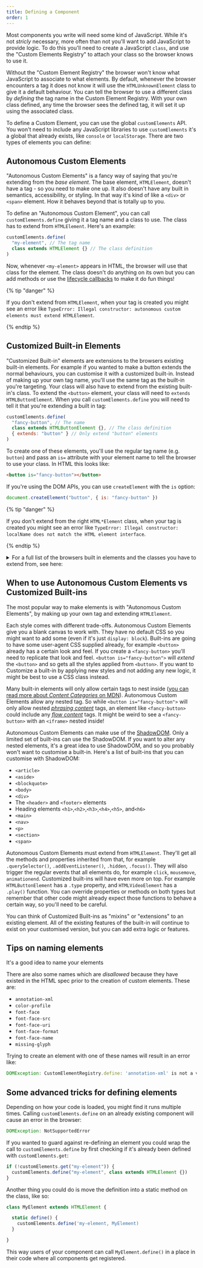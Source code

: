 ```yaml
---
title: Defining a Component
order: 1
---
```


Most components you write will need some kind of JavaScript. While it's not _stricly_ necessary, more often than not
you'll want to add JavaScript to provide logic. To do this you'll need to create a JavaScript `class`, and use the
"Custom Elements Registry" to attach your class so the browser knows to use it.

Without the "Custom Element Registry" the browser won't know what JavaScript to associate to what elements. By default,
whenever the browser encounters a tag it does not know it will use the `HTMLUnknownElement` class to give it a default
behaviour. You can tell the browser to use a different class by _defining_ the tag name in the Custom Element Registry.
With your own class defined, any time the browser sees the defined tag, it will set it up using the associated class.

To define a Custom Element, you can use the global `customElements` API. You won't need to include any JavaScript
libraries to use `customElements` it's a global that already exists, like `console` or `localStorage`. There are two
types of elements you can define:

## Autonomous Custom Elements

"Autonomous Custom Elements" is a fancy way of saying that you're extending from the _base element_. The base element,
`HTMLElement`, doesn't have a tag - so you need to make one up. It also doesn't have any built in semantics,
accessibility, or styling. In that way it's kind of like a `<div>` or `<span>` element. How it behaves beyond that is
totally up to you.

To define an "Autonomous Custom Element", you can call `customElements.define` giving it a tag name and a class to use.
The class has to extend from `HTMLElement`. Here's an example:

```js
customElements.define(
  "my-element", // The tag name
  class extends HTMLElement {} // The class definition
)
```

Now, whenever `<my-element>` appears in HTML, the browser will use that class for the element. The class doesn't do
anything on its own but you can add methods or use the [lifecycle callbacks][lifecycle] to make it do fun things!

{% tip "danger" %}

If you don't extend from `HTMLElement`, when your tag is created you might see an error like
`TypeError: Illegal constructor: autonomous custom elements must extend HTMLElement`.

{% endtip %}

[lifecycle]: /learn/components/lifecycle-reference

## Customized Built-in Elements

"Customized Built-in" elements are extensions to the browsers existing built-in elements. For example if you wanted to
make a button extends the normal behaviours, you can customise it with a customized built-in. Instead of making up your
own tag name, you'll use the same tag as the built-in you're targeting. Your class will also have to extend from the
existing built-in's class. To extend the `<button>` element, your class will need to `extends HTMLButtonElement`. When
you call `customElements.define` you will need to tell it that you're extending a built in tag:

```js
customElements.define(
  "fancy-button", // The name
  class extends HTMLButtonElement {}, // The class definition
  { extends: "button" } // Only extend "button" elements
)
```

To create one of these elements, you'll use the regular tag name (e.g. `button`) and pass an `is=` attribute with your
element name to tell the browser to use your class. In HTML this looks like:

```html
<button is="fancy-button"></button>
```

If you're using the DOM APIs, you can use `createElement` with the `is` option:

```js
document.createElement("button", { is: "fancy-button" })
```

{% tip "danger" %}

If you don't extend from the right `HTML*Element` class, when your tag is created you might see an error like
`TypeError: Illegal constructor: localName does not match the HTML element interface`.

{% endtip %}

<details>
  <summary>
    For a full list of the browsers built in elements and the classes you have to extend from, see here:
  </summary>

| Element      | Tag Name       | Class to extend from                                                                                |
| :----------- | :------------- | :-------------------------------------------------------------------------------------------------- |
| Anchor       | `<a>`          | [HTMLAnchorElement](https://developer.mozilla.org/en-US/docs/Web/API/HTMLAnchorElement)             |
| Area         | `<area>`       | [HTMLAreaElement](https://developer.mozilla.org/en-US/docs/Web/API/HTMLAreaElement)                 |
| Audio        | `<audio>`      | [HTMLAudioElement](https://developer.mozilla.org/en-US/docs/Web/API/HTMLAudioElement)               |
| Base         | `<base>`       | [HTMLBaseElement](https://developer.mozilla.org/en-US/docs/Web/API/HTMLBaseElement)                 |
| BlockQuote   | `<blockquote>` | [HTMLQuoteElement](https://developer.mozilla.org/en-US/docs/Web/API/HTMLQuoteElement)               |
| Body         | `<body>`       | [HTMLBodyElement](https://developer.mozilla.org/en-US/docs/Web/API/HTMLBodyElement)                 |
| BR           | `<br>`         | [HTMLBRElement](https://developer.mozilla.org/en-US/docs/Web/API/HTMLBRElement)                     |
| Button       | `<button>`     | [HTMLButtonElement](https://developer.mozilla.org/en-US/docs/Web/API/HTMLButtonElement)             |
| Canvas       | `<canvas>`     | [HTMLCanvasElement](https://developer.mozilla.org/en-US/docs/Web/API/HTMLCanvasElement)             |
| Data         | `<data>`       | [HTMLDataElement](https://developer.mozilla.org/en-US/docs/Web/API/HTMLDataElement)                 |
| DataList     | `<datalist>`   | [HTMLDataListElement](https://developer.mozilla.org/en-US/docs/Web/API/HTMLDataListElement)         |
| Del          | `<del>`        | [HTMLModElement](https://developer.mozilla.org/en-US/docs/Web/API/HTMLModElement)                   |
| Details      | `<details>`    | [HTMLDetailsElement](https://developer.mozilla.org/en-US/docs/Web/API/HTMLDetailsElement)           |
| Dialog       | `<dialog>`     | [HTMLDialogElement](https://developer.mozilla.org/en-US/docs/Web/API/HTMLDialogElement)             |
| Div          | `<div>`        | [HTMLDivElement](https://developer.mozilla.org/en-US/docs/Web/API/HTMLDivElement)                   |
| DList        | `<dl>`         | [HTMLDListElement](https://developer.mozilla.org/en-US/docs/Web/API/HTMLDListElement)               |
| Embed        | `<embed>`      | [HTMLEmbedElement](https://developer.mozilla.org/en-US/docs/Web/API/HTMLEmbedElement)               |
| FieldSet     | `<fieldset>`   | [HTMLFieldSetElement](https://developer.mozilla.org/en-US/docs/Web/API/HTMLFieldSetElement)         |
| Form         | `<form>`       | [HTMLFormElement](https://developer.mozilla.org/en-US/docs/Web/API/HTMLFormElement)                 |
| H1           | `<h1>`         | [HTMLHeadingElement](https://developer.mozilla.org/en-US/docs/Web/API/HTMLHeadingElement)           |
| H2           | `<h2>`         | [HTMLHeadingElement](https://developer.mozilla.org/en-US/docs/Web/API/HTMLHeadingElement)           |
| H3           | `<h3>`         | [HTMLHeadingElement](https://developer.mozilla.org/en-US/docs/Web/API/HTMLHeadingElement)           |
| H4           | `<h4>`         | [HTMLHeadingElement](https://developer.mozilla.org/en-US/docs/Web/API/HTMLHeadingElement)           |
| H5           | `<h5>`         | [HTMLHeadingElement](https://developer.mozilla.org/en-US/docs/Web/API/HTMLHeadingElement)           |
| H6           | `<h6>`         | [HTMLHeadingElement](https://developer.mozilla.org/en-US/docs/Web/API/HTMLHeadingElement)           |
| HR           | `<hr>`         | [HTMLHRElement](https://developer.mozilla.org/en-US/docs/Web/API/HTMLHRElement)                     |
| Head         | `<head>`       | [HTMLHeadElement](https://developer.mozilla.org/en-US/docs/Web/API/HTMLHeadElement)                 |
| Html         | `<html>`       | [HTMLHtmlElement](https://developer.mozilla.org/en-US/docs/Web/API/HTMLHtmlElement)                 |
| IFrame       | `<iframe>`     | [HTMLIFrameElement](https://developer.mozilla.org/en-US/docs/Web/API/HTMLIFrameElement)             |
| Image        | `<img>`        | [HTMLImageElement](https://developer.mozilla.org/en-US/docs/Web/API/HTMLImageElement)               |
| Ins          | `<ins>`        | [HTMLModElement](https://developer.mozilla.org/en-US/docs/Web/API/HTMLModElement)                   |
| Input        | `<input>`      | [HTMLInputElement](https://developer.mozilla.org/en-US/docs/Web/API/HTMLInputElement)               |
| Label        | `<label>`      | [HTMLLabelElement](https://developer.mozilla.org/en-US/docs/Web/API/HTMLLabelElement)               |
| Legend       | `<legend>`     | [HTMLLegendElement](https://developer.mozilla.org/en-US/docs/Web/API/HTMLLegendElement)             |
| LI           | `<li>`         | [HTMLLIElement](https://developer.mozilla.org/en-US/docs/Web/API/HTMLLIElement)                     |
| Link         | `<link>`       | [HTMLLinkElement](https://developer.mozilla.org/en-US/docs/Web/API/HTMLLinkElement)                 |
| Map          | `<map>`        | [HTMLMapElement](https://developer.mozilla.org/en-US/docs/Web/API/HTMLMapElement)                   |
| Menu         | `<menu>`       | [HTMLMenuElement](https://developer.mozilla.org/en-US/docs/Web/API/HTMLMenuElement)                 |
| Meta         | `<meta>`       | [HTMLMetaElement](https://developer.mozilla.org/en-US/docs/Web/API/HTMLMetaElement)                 |
| Meter        | `<meter>`      | [HTMLMeterElement](https://developer.mozilla.org/en-US/docs/Web/API/HTMLMeterElement)               |
| Object       | `<object>`     | [HTMLObjectElement](https://developer.mozilla.org/en-US/docs/Web/API/HTMLObjectElement)             |
| OList        | `<ol>`         | [HTMLOListElement](https://developer.mozilla.org/en-US/docs/Web/API/HTMLOListElement)               |
| OptGroup     | `<optgroup>`   | [HTMLOptGroupElement](https://developer.mozilla.org/en-US/docs/Web/API/HTMLOptGroupElement)         |
| Option       | `<option>`     | [HTMLOptionElement](https://developer.mozilla.org/en-US/docs/Web/API/HTMLOptionElement)             |
| Output       | `<output>`     | [HTMLOutputElement](https://developer.mozilla.org/en-US/docs/Web/API/HTMLOutputElement)             |
| Paragraph    | `<p>`          | [HTMLParagraphElement](https://developer.mozilla.org/en-US/docs/Web/API/HTMLParagraphElement)       |
| Picture      | `<picture>`    | [HTMLPictureElement](https://developer.mozilla.org/en-US/docs/Web/API/HTMLPictureElement)           |
| Pre          | `<pre>`        | [HTMLPreElement](https://developer.mozilla.org/en-US/docs/Web/API/HTMLPreElement)                   |
| Progress     | `<progress>`   | [HTMLProgressElement](https://developer.mozilla.org/en-US/docs/Web/API/HTMLProgressElement)         |
| Quote        | `<q>`          | [HTMLQuoteElement](https://developer.mozilla.org/en-US/docs/Web/API/HTMLQuoteElement)               |
| Script       | `<script>`     | [HTMLScriptElement](https://developer.mozilla.org/en-US/docs/Web/API/HTMLScriptElement)             |
| Select       | `<select>`     | [HTMLSelectElement](https://developer.mozilla.org/en-US/docs/Web/API/HTMLSelectElement)             |
| Slot         | `<slot>`       | [HTMLSlotElement](https://developer.mozilla.org/en-US/docs/Web/API/HTMLSlotElement)                 |
| Source       | `<source>`     | [HTMLSourceElement](https://developer.mozilla.org/en-US/docs/Web/API/HTMLSourceElement)             |
| Span         | `<span>`       | [HTMLSpanElement](https://developer.mozilla.org/en-US/docs/Web/API/HTMLSpanElement)                 |
| Style        | `<style>`      | [HTMLStyleElement](https://developer.mozilla.org/en-US/docs/Web/API/HTMLStyleElement)               |
| TableCaption | `<caption>`    | [HTMLTableCaptionElement](https://developer.mozilla.org/en-US/docs/Web/API/HTMLTableCaptionElement) |
| TableCell    | `<td>`         | [HTMLTableCellElement](https://developer.mozilla.org/en-US/docs/Web/API/HTMLTableCellElement)       |
| Table        | `<table>`      | [HTMLTableElement](https://developer.mozilla.org/en-US/docs/Web/API/HTMLTableElement)               |
| TableRow     | `<tr>`         | [HTMLTableRowElement](https://developer.mozilla.org/en-US/docs/Web/API/HTMLTableRowElement)         |
| TBody        | `<tbody>`      | [HTMLTableSectionElement](https://developer.mozilla.org/en-US/docs/Web/API/HTMLTableSectionElement) |
| Template     | `<template>`   | [HTMLTemplateElement](https://developer.mozilla.org/en-US/docs/Web/API/HTMLTemplateElement)         |
| TextArea     | `<textarea>`   | [HTMLTextAreaElement](https://developer.mozilla.org/en-US/docs/Web/API/HTMLTextAreaElement)         |
| Time         | `<time>`       | [HTMLTimeElement](https://developer.mozilla.org/en-US/docs/Web/API/HTMLTimeElement)                 |
| Title        | `<title>`      | [HTMLTitleElement](https://developer.mozilla.org/en-US/docs/Web/API/HTMLTitleElement)               |
| Track        | `<track>`      | [HTMLTrackElement](https://developer.mozilla.org/en-US/docs/Web/API/HTMLTrackElement)               |
| UList        | `<ul>`         | [HTMLUListElement](https://developer.mozilla.org/en-US/docs/Web/API/HTMLUListElement)               |
| Video        | `<video>`      | [HTMLVideoElement](https://developer.mozilla.org/en-US/docs/Web/API/HTMLVideoElement)               |

</details>

## When to use Autonomous Custom Elements vs Customized Built-ins

The most popular way to make elements is with "Autonomous Custom Elements", by making up your own tag and extending
`HTMLElement`.

Each style comes with different trade-offs. Autonomous Custom Elements give you a blank canvas to work with. They have
no default CSS so you might want to add some (even if it's just `display: block`). Built-ins are going to have some
user-agent CSS supplied already, for example `<button>` already has a certain look and feel. If you create a
`<fancy-button>` you'll need to replicate that look and feel. `<button is="fancy-button">` will _extend_ the `<button>`
and so gets all the styles applied from `<button>`. If you want to Customize a built-in by applying new styles and not
adding any new logic, it might be best to use a CSS class instead.

Many built-in elements will only allow certain tags to nest inside ([you can read more about _Content Categories_ on
MDN][content-categories]). Autonomous Custom Elements allow any nested tag. So while `<button is="fancy-button">` will
only allow nested _[phrasing content][phrasing-content]_ tags, an element like `<fancy-button>` could include any _[flow
content][flow-content]_ tags. It might be weird to see a `<fancy-button>` with an `<iframe>` nested inside!

[content-categories]: https://developer.mozilla.org/en-US/docs/Web/HTML/Content_categories
[phrasing-content]: https://developer.mozilla.org/en-US/docs/Web/HTML/Content_categories#phrasing_content
[flow-content]: https://developer.mozilla.org/en-US/docs/Web/HTML/Content_categories#flow_content

Autonomous Custom Elements can make use of the [ShadowDOM][shadowdom]. Only a limited set of built-ins can use the
ShadowDOM. If you want to alter any nested elements, it's a great idea to use ShadowDOM, and so you probably won't want
to customise a built-in. Here's a list of built-ins that you can customise with ShadowDOM:

- `<article>`
- `<aside>`
- `<blockquote>`
- `<body>`
- `<div>`
- The `<header>` and `<footer>` elements
- Heading elements `<h1>`,`<h2>`,`<h3>`,`<h4>`,`<h5>`, and`<h6>`
- `<main>`
- `<nav>`
- `<p>`
- `<section>`
- `<span>`

[shadowdom]: /learn/components/shadowdom

Autonomous Custom Elements must extend from `HTMLElement`. They'll get all the methods and properties inherited
from that, for example `.querySelector()`, `.addEventListener()`, `.hidden`, `.focus()`. They will also trigger the
regular events that all elements do, for example `click`, `mousemove`, `animationend`. Customized built-ins will have
even more on top. For example `HTMLButtonElement` has a `.type` property, and `HTMLVideoElement` has a `.play()`
function. You can override properties or methods on both types but remember that other code might already expect those
functions to behave a certain way, so you'll need to be careful.

You can think of Customized Built-ins as "mixins" or "extensions" to an existing element. All of the existing features
of the built-in will continue to exist on your customised version, but you can add extra logic or features.

## Tips on naming elements

It's a good idea to name your elements

There are also some names which are _disallowed_ because they have existed in the HTML spec prior to the creation of
custom elements. These are:

- `annotation-xml`
- `color-profile`
- `font-face`
- `font-face-src`
- `font-face-uri`
- `font-face-format`
- `font-face-name`
- `missing-glyph`

Trying to create an element with one of these names will result in an error like:

```js
DOMException: CustomElementRegistry.define: 'annotation-xml' is not a valid custom element name
```

## Some advanced tricks for defining elements

Depending on how your code is loaded, you might find it runs multiple times. Calling `customElements.define` on an
already existing component will cause an error in the browser:

```js
DOMException: NotSupportedError
```

If you wanted to guard against re-defining an element you could wrap the call to `customElements.define` by first
checking if it's already been defined with `customElements.get`:

```js
if (!customElements.get("my-element")) {
  customElements.define("my-element", class extends HTMLElement {})
}
```

Another thing you could do is move the definition into a static method on the class, like so:

```js
class MyElement extends HTMLElement {

  static define() {
    customElements.define('my-element, MyElement)
  }

}
```

This way users of your component can call `MyElement.define()` in a place in their code where all components get
registered.
